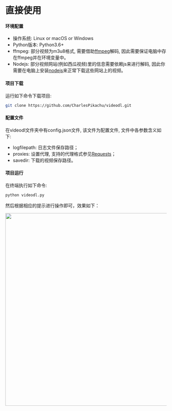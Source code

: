 # 直接使用


#### 环境配置

- 操作系统: Linux or macOS or Windows
- Python版本: Python3.6+
- ffmpeg: 部分视频为m3u8格式, 需要借助[ffmpeg](https://ffmpeg.org/)解码, 因此需要保证电脑中存在ffmpeg并在环境变量中。
- Nodejs: 部分视频网站(例如西瓜视频)里的信息需要依赖js来进行解码, 因此你需要在电脑上安装[nodejs](https://nodejs.org/en/)来正常下载这些网站上的视频。


#### 项目下载

运行如下命令下载项目:

```sh
git clone https://github.com/CharlesPikachu/videodl.git
```


#### 配置文件

在videodl文件夹中有config.json文件, 该文件为配置文件, 文件中各参数含义如下:

- logfilepath: 日志文件保存路径；
- proxies: 设置代理, 支持的代理格式参见[Requests](https://requests.readthedocs.io/en/master/user/advanced/#proxies)；
- savedir: 下载的视频保存路径。


#### 项目运行

在终端执行如下命令:

```sh
python videodl.py
```

然后根据相应的提示进行操作即可，效果如下：

<div align="center">
  <img src="https://github.com/CharlesPikachu/videodl/raw/master/docs/screenshot.gif" width="600"/>
</div>
<br />